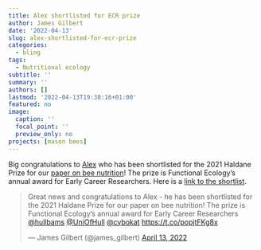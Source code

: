 ```yaml
---
title: Alex shortlisted for ECR prize
author: James Gilbert
date: '2022-04-13'
slug: alex-shortlisted-for-ecr-prize
categories:
  - bling
tags:
  - Nutritional ecology
subtitle: ''
summary: ''
authors: []
lastmod: '2022-04-13T19:38:16+01:00'
featured: no
image:
  caption: ''
  focal_point: ''
  preview_only: no
projects: [mason bees]
---
```


Big congratulations to <a href='/author/alex-austin'>Alex</a> who has been shortlisted for the 2021 Haldane Prize for our <a href='/publication/2021 Funct Ecol Solitary bee larvae'>paper on bee nutrition</a>! The prize is Functional Ecology’s annual award for Early Career Researchers. Here is a <a href='https://t.co/popjtFKg8x'>link to the shortlist</a>.


<blockquote class="twitter-tweet"><p lang="en" dir="ltr">Great news and congratulations to Alex - he has been shortlisted for the 2021 Haldane Prize for our paper on bee nutrition! The prize is Functional Ecology’s annual award for Early Career Researchers ⁦<a href="https://twitter.com/hullbams?ref_src=twsrc%5Etfw">@hullbams</a>⁩ ⁦<a href="https://twitter.com/UniOfHull?ref_src=twsrc%5Etfw">@UniOfHull</a>⁩ ⁦<a href="https://twitter.com/cybokat?ref_src=twsrc%5Etfw">@cybokat</a>⁩ <a href="https://t.co/popjtFKg8x">https://t.co/popjtFKg8x</a></p>&mdash; James Gilbert (@james_gilbert) <a href="https://twitter.com/james_gilbert/status/1514151401638797313?ref_src=twsrc%5Etfw">April 13, 2022</a></blockquote> <script async src="https://platform.twitter.com/widgets.js" charset="utf-8"></script>